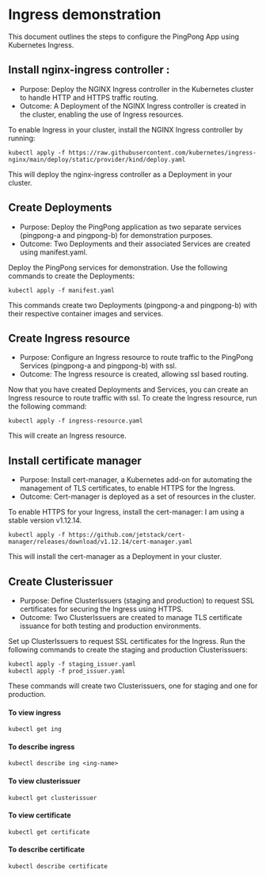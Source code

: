# Ingress demonstration 
This document outlines the steps to configure the PingPong App using Kubernetes Ingress.

## Install nginx-ingress controller :

- Purpose: Deploy the NGINX Ingress controller in the Kubernetes cluster to handle HTTP and HTTPS traffic routing.
- Outcome: A Deployment of the NGINX Ingress controller is created in the cluster, enabling the use of Ingress resources.

To enable Ingress in your cluster, install the NGINX Ingress controller by running:

```
kubectl apply -f https://raw.githubusercontent.com/kubernetes/ingress-nginx/main/deploy/static/provider/kind/deploy.yaml
```

This will deploy the nginx-ingress controller as a Deployment in your cluster.

## Create Deployments

- Purpose: Deploy the PingPong application as two separate services (pingpong-a and pingpong-b) for demonstration purposes.
- Outcome: Two Deployments and their associated Services are created using manifest.yaml.

Deploy the PingPong services for demonstration. Use the following commands to create the Deployments:
```
kubectl apply -f manifest.yaml 

```

This commands create two Deployments (pingpong-a and pingpong-b) with their respective container images and services. 


## Create Ingress resource

- Purpose: Configure an Ingress resource to route traffic to the PingPong Services (pingpong-a and pingpong-b) with ssl.
- Outcome: The Ingress resource is created, allowing ssl based routing.

Now that you have created Deployments and Services, you can create an Ingress resource to route traffic with ssl. To create the Ingress resource, run the following command:

```
kubectl apply -f ingress-resource.yaml
```

This will create an Ingress resource. 

## Install certificate manager

- Purpose: Install cert-manager, a Kubernetes add-on for automating the management of TLS certificates, to enable HTTPS for the Ingress.
- Outcome: Cert-manager is deployed as a set of resources in the cluster.

To enable HTTPS for your Ingress, install the cert-manager: I am using a stable version v1.12.14.

```
kubectl apply -f https://github.com/jetstack/cert-manager/releases/download/v1.12.14/cert-manager.yaml
```

This will install the cert-manager as a Deployment in your cluster.

## Create Clusterissuer

- Purpose: Define ClusterIssuers (staging and production) to request SSL certificates for securing the Ingress using HTTPS.
- Outcome: Two ClusterIssuers are created to manage TLS certificate issuance for both testing and production environments.

Set up ClusterIssuers to request SSL certificates for the Ingress. Run the following commands to create the staging and production Clusterissuers:

```
kubectl apply -f staging_issuer.yaml
kubectl apply -f prod_issuer.yaml
```

These commands will create two Clusterissuers, one for staging and one for production.

#### To view ingress
```
kubectl get ing
```
#### To describe ingress
```
kubectl describe ing <ing-name>
```
#### To view clusterissuer
```
kubectl get clusterissuer
```
#### To view certificate
```
kubectl get certificate
```
#### To describe certificate
```
kubectl describe certificate
```


